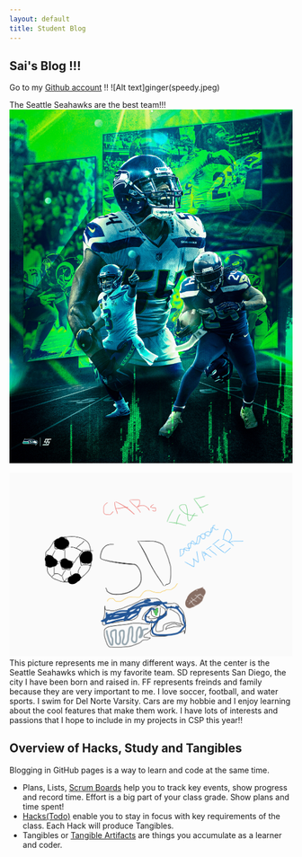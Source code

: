 ```yaml
---
layout: default
title: Student Blog
---
```


<!--  -->
## Sai's Blog !!!

Go to my [Github account](https://github.com/saiseahawks) !!
![Alt text]ginger(speedy.jpeg)

The Seattle Seahawks are the best team!!!
![Alt text](<seahawks cool.jpeg>)

![Alt text](<Screenshot 2023-08-17 at 10.22.20 AM.png>)
This picture represents me in many different ways. At the center is the Seattle Seahawks which is my favorite team. SD represents San Diego, the city I have been born and raised in. FF represents freinds and family because they are very important to me. I love soccer, football, and water sports. I swim for Del Norte Varsity. Cars are my hobbie and I enjoy learning about the cool features that make them work. I have lots of interests and passions that I hope to include in my projects in CSP this year!!
## Overview of Hacks, Study and Tangibles
Blogging in GitHub pages is a way to learn and code at the same time. 

- Plans, Lists, [Scrum Boards](https://clickup.com/blog/scrum-board/) help you to track key events, show progress and record time.  Effort is a big part of your class grade.  Show plans and time spent!
- [Hacks(Todo)](https://levelup.gitconnected.com/six-ultimate-daily-hacks-for-every-programmer-60f5f10feae) enable you to stay in focus with key requirements of the class.  Each Hack will produce Tangibles.
- Tangibles or [Tangible Artifacts](https://en.wikipedia.org/wiki/Artifact_(software_development)) are things you accumulate as a learner and coder. 
